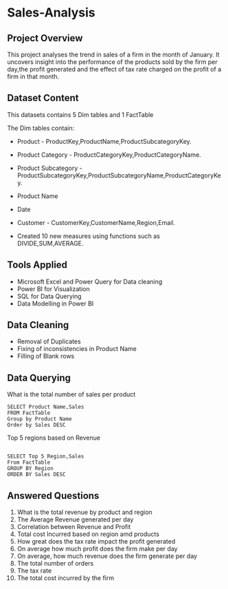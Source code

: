 # Sales-Analysis

## Project Overview

This project analyses the trend in sales of a firm in the month of January. It uncovers insight into the performance of the products sold by the firm per day,the profit generated and the effect of tax rate charged on the profit of a firm in that month.

## Dataset Content 

This datasets contains 5 Dim tables and 1 FactTable 

The Dim tables contain:

* Product - ProductKey,ProductName,ProductSubcategoryKey.
      
* Product Category - ProductCategoryKey,ProductCategoryName.
      
* Product Subcategory - ProductSubcategoryKey,ProductSubcategoryName,ProductCategoryKey.

* Product Name 
      
* Date
      
* Customer - CustomerKey,CustomerName,Region,Email.

* Created 10 new measures using functions such as DIVIDE,SUM,AVERAGE.

## Tools Applied 

* Microsoft Excel and Power Query for Data cleaning
* Power BI for Visualization
* SQL for Data Querying
* Data Modelling in Power BI

 ## Data Cleaning 
  - Removal of Duplicates 
  - Fixing of inconsistencies in Product Name
  - Filling of Blank rows

 ## Data Querying 
 What is the total number of sales per product

 ```
SELECT Product Name,Sales
FROM FactTable
Group by Product Name
Order by Sales DESC

```

Top 5 regions based on Revenue
```

SELECT Top 5 Region,Sales
From FactTable
GROUP BY Region
ORDER BY Sales DESC

```

## Answered Questions
 1. What is the total revenue by product and region
 2. The Average Revenue generated per day
 3. Correlation between Revenue and Profit
 4. Total cost Incurred based on region amd products
 5. How great does the tax rate impact the profit generated
 6. On average how much profit does the firm make per day
 7. On average, how much revenue does the firm generate per day
 8. The total number of orders
 9. The tax rate
 10. The total cost incurred by the firm


